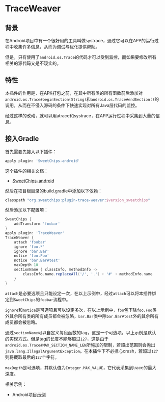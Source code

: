 # TraceWeaver

## 背景

在Android项目中有一个很好用的工具叫做systrace，通过它可以在APP的运行过程中收集许多信息，从而为调试与优化提供帮助。

但是，只有使用了`android.os.Trace`的代码才可以受到监控，而如果要修改所有相关的源代码又是不现实的。

## 特性

本插件的作用是，在APK打包之前，在其中所有类的所有函数前后添加对`android.os.Trace#beginSection(String)`和`android.os.Trace#endSection()`的调用，从而在不侵入源码的条件下快速实现对所有Java层代码的监控。

经过这样的改动，就可以用atrace和systrace，在APP运行过程中采集到大量的信息。

## 接入Gradle

首先需要先接入以下插件：

``` groovy
apply plugin: 'SweetChips-android'
```

这个插件的相关文档：

- [SweetChips-android](../gradle-android/README.md)

然后在项目根目录的build.gradle中添加以下依赖：

``` groovy
classpath "org.sweetchips:plugin-trace-weaver:$version_sweetchips"
```

然后添加以下配置项：

``` groovy
SweetChips {
    addTransform 'foobar'
}
apply plugin: 'TraceWeaver'
TraceWeaver {
    attach 'foobar'
    ignore 'foo.*'
    ignore 'bar.Bar'
    notice 'foo.Foo'
    notice 'bar.Bar#test'
    maxDepth 10
    sectionName { classInfo, methodInfo ->
        classInfo.name.replaceAll('/', '.') + '#' + methodInfo.name
    }
}
```

`attach`是必要选项且只能设定一次，在以上示例中，经过`attach`可以将本插件绑定到`SweetChips`的`foobar`流程中。

`ignore`和`notice`是可选项且可以设定多次，在以上示例中，`foo`包下除`foo.Foo`类外其余所有类的所有成员都会被忽略，`bar.Bar`类中除`bar.Bar#test`外的其余所有成员都会被忽略。

通过`sectionName`可以自定义每段函数的tag，这是一个可选项，以上示例是默认的实现方式。但是tag的长度不能够超过`127`，这是由于`android.os.Trace#MAX_SECTION_NAME_LEN`所施加的限制，若超出范围则会抛出`java.lang.IllegalArgumentException`。在本插件下不必担心crash，若超过`127`则将截取最后的`127`个字符。

`maxDepth`是可选项，其默认值为`Integer.MAX_VALUE`，它代表采集到trace的最大深度。

相关示例：

- Android项目[示例](../demo-app/config/plugin.gradle)